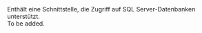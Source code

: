 <Namespace Name="Microsoft.Azure.Management.Sql.Fluent.SqlServer.Databases">
  <Docs>
    <summary>Enthält eine Schnittstelle, die Zugriff auf SQL Server-Datenbanken unterstützt.</summary> 
    <remarks>To be added.</remarks>
  </Docs>
</Namespace>
